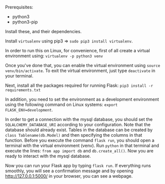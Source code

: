 Prerequisites:

- python3
- python3-pip

Install these, and their dependencies.

Install `virtualenv` using pip3 => `sudo pip3 install virtualenv`.

In order to run this on Linux, for convenience, first of all create a virtual environment using:
`virtualenv -p python3 venv`

Once you've done that, you can enable the virtual environment using `source venv/bin/activate`. To exit the virtual environment, just type `deactivate` in your terminal.

Next, install all the packages required for running Flask:
`pip3 install -r requirements.txt`

In addition, you need to set the environment as a development environment using the following command on Linux systems:
`export FLASK_ENV=development`.

In order to get a connection with the mysql database, you should set the `SQLALCHEMY_DATABASE_URI` according to your configuration. Note that the database should already exist. Tables in the database can be created by `class Tablename(db.Model)` and then specifying the columns in that function. Before you execute the command `flask run`, you should open a terminal with the virtual environment (venv). Run `python` in that terminal and execute the lines: `from app import db` and `db.create_all()`. Now you are ready to interact with the mysql database.

Now you can run your Flask app by typing `flask run`. If everything runs smoothly, you will see a confirmation message and by opening http://127.0.0.1:5000/ in your browser, you can see a webpage.
